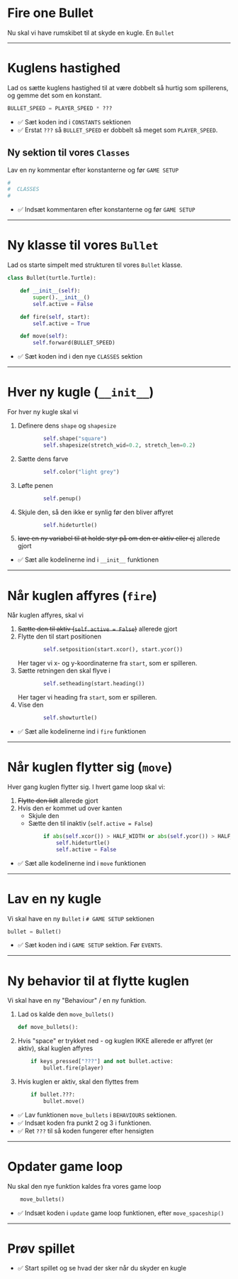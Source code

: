 # Fire one Bullet

Nu skal vi have rumskibet til at skyde en kugle. En `Bullet`

---

# Kuglens hastighed

Lad os sætte kuglens hastighed til at være dobbelt så hurtig som spillerens, og gemme det som en konstant.

```python
BULLET_SPEED = PLAYER_SPEED * ???
```

- ✅ Sæt koden ind i `CONSTANTS` sektionen
- ✅ Erstat `???` så `BULLET_SPEED` er dobbelt så meget som `PLAYER_SPEED`.

## Ny sektion til vores `Classes`

Lav en ny kommentar efter konstanterne og før `GAME SETUP`

```python
#
#  CLASSES
#
```

- ✅ Indsæt kommentaren efter konstanterne og før `GAME SETUP`

---

# Ny klasse til vores `Bullet`

Lad os starte simpelt med strukturen til vores `Bullet` klasse.

```python
class Bullet(turtle.Turtle):

    def __init__(self):
        super().__init__()
        self.active = False

    def fire(self, start):
        self.active = True

    def move(self):
        self.forward(BULLET_SPEED)
```

- ✅ Sæt koden ind i den nye `CLASSES` sektion

--- 

# Hver ny kugle (`__init__`)

For hver ny kugle skal vi 

1. Definere dens `shape` og `shapesize`
    ```python
            self.shape("square")
            self.shapesize(stretch_wid=0.2, stretch_len=0.2)
    ```
2. Sætte dens farve
    ```python
            self.color("light grey")
    ```
3. Løfte penen
    ```python
            self.penup()
    ```
4. Skjule den, så den ikke er synlig før den bliver affyret
    ```python
            self.hideturtle()
    ```
5. ~~lave en ny variabel til at holde styr på om den er aktiv eller ej~~ allerede gjort


- ✅ Sæt alle kodelinerne ind i `__init__` funktionen

--- 

# Når kuglen affyres (`fire`)

Når kuglen affyres, skal vi

1. ~~Sætte den til aktiv (`self.active = False`)~~ allerede gjort
2. Flytte den til start positionen
    ```python
            self.setposition(start.xcor(), start.ycor())
    ```
   Her tager vi x- og y-koordinaterne fra `start`, som er spilleren.
3. Sætte retningen den skal flyve i
    ```python
            self.setheading(start.heading())
    ```
   Her tager vi heading fra `start`, som er spilleren.
4. Vise den
    ```python
            self.showturtle()
    ```

- ✅ Sæt alle kodelinerne ind i `fire` funktionen

--- 

# Når kuglen flytter sig (`move`)

Hver gang kuglen flytter sig. I hvert game loop skal vi:

1. ~~Flytte den lidt~~ allerede gjort
2. Hvis den er kommet ud over kanten
    * Skjule den
    * Sætte den til inaktiv (`self.active = False`)
    ```python
            if abs(self.xcor()) > HALF_WIDTH or abs(self.ycor()) > HALF_HEIGHT:
                self.hideturtle()
                self.active = False
    ```

- ✅ Sæt alle kodelinerne ind i `move` funktionen

--- 

# Lav en ny kugle

Vi skal have en ny `Bullet` i `# GAME SETUP` sektionen

```python
bullet = Bullet()
```

- ✅ Sæt koden ind i `GAME SETUP` sektion. Før `EVENTS`.

---

# Ny behavior til at flytte kuglen

Vi skal have en ny "Behaviour" / en ny funktion.

1. Lad os kalde den `move_bullets()`
    ```python
    def move_bullets():
    ```
2. Hvis "space" er trykket ned - og kuglen IKKE allerede er affyret (er aktiv), skal kuglen affyres
    ```python
        if keys_pressed["???"] and not bullet.active:
            bullet.fire(player)
    ```
3. Hvis kuglen er aktiv, skal den flyttes frem
    ```python
        if bullet.???:
            bullet.move()
    ```

- ✅ Lav funktionen `move_bullets` i `BEHAVIOURS` sektionen.
- ✅ Indsæt koden fra punkt 2 og 3 i funktionen.
- ✅ Ret `???` til så koden fungerer efter hensigten

---

# Opdater game loop

Nu skal den nye funktion kaldes fra vores game loop

```python
    move_bullets()
```

- ✅ Indsæt koden i `update` game loop funktionen, efter `move_spaceship()`

---

# Prøv spillet

- ✅ Start spillet og se hvad der sker når du skyder en kugle
